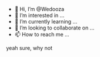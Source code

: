 - 👋 Hi, I’m @Wedooza
- 👀 I’m interested in ...
- 🌱 I’m currently learning ...
- 💞️ I’m looking to collaborate on ...
- 📫 How to reach me ...

<!---
Wedooza/Wedooza is a ✨ special ✨ repository because its `README.md` (this file) appears on your GitHub profile.
You can click the Preview link to take a look at your changes.
--->

yeah sure, why not
